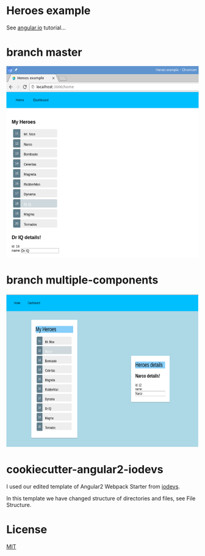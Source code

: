 # Heroes example
See [angular.io](https://angular.io) tutorial...

# branch master
<img src="https://github.com/ondrej-tucek/angular2-heroes-example/blob/master/src/assets/img/app-screen.png?raw=true" height="500">

# branch multiple-components
<img src="https://github.com/ondrej-tucek/angular2-heroes-example/blob/master/src/assets/img/app-screen_multiple-components.png?raw=true" height="400">

# cookiecutter-angular2-iodevs
I used our edited template of Angular2 Webpack Starter from [iodevs](https://github.com/iodevs/cookiecutter-angular2-iodevs).

In this template we have changed structure of directories and files, see File Structure.



# License
 [MIT](/LICENSE)
